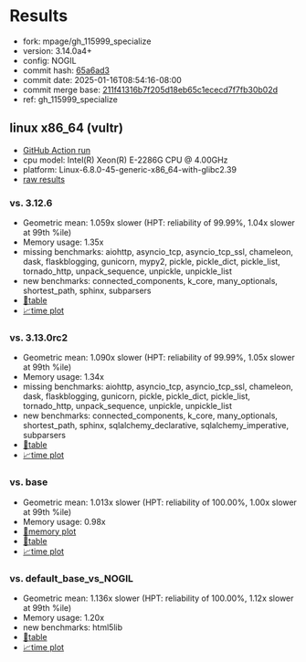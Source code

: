 # Results

- fork: mpage/gh_115999_specialize
- version: 3.14.0a4+
- config: NOGIL
- commit hash: [65a6ad3](https://github.com/mpage/cpython/commit/65a6ad3)
- commit date: 2025-01-16T08:54:16-08:00
- commit merge base: [211f41316b7f205d18eb65c1ececd7f7fb30b02d](https://github.com/python/cpython/commit/211f41316b7f205d18eb65c1ececd7f7fb30b02d)
- ref: gh_115999_specialize

## linux x86_64 (vultr)

- [GitHub Action run](https://github.com/facebookexperimental/free-threading-benchmarking/actions/runs/12813759583)
- cpu model: Intel(R) Xeon(R) E-2286G CPU @ 4.00GHz
- platform: Linux-6.8.0-45-generic-x86_64-with-glibc2.39
- [raw results](bm-20250116-vultr-x86_64-mpage-gh_115999_specialize-3.14.0a4%2B-65a6ad3.json)

### vs. 3.12.6

- Geometric mean: 1.059x slower (HPT: reliability of 99.99%, 1.04x slower at 99th %ile)
- Memory usage: 1.35x
- missing benchmarks: aiohttp, asyncio_tcp, asyncio_tcp_ssl, chameleon, dask, flaskblogging, gunicorn, mypy2, pickle, pickle_dict, pickle_list, tornado_http, unpack_sequence, unpickle, unpickle_list
- new benchmarks: connected_components, k_core, many_optionals, shortest_path, sphinx, subparsers
- [📄table](bm-20250116-vultr-x86_64-mpage-gh_115999_specialize-3.14.0a4%2B-65a6ad3-vs-3.12.6.md)
- [📈time plot](bm-20250116-vultr-x86_64-mpage-gh_115999_specialize-3.14.0a4%2B-65a6ad3-vs-3.12.6.svg)

### vs. 3.13.0rc2

- Geometric mean: 1.090x slower (HPT: reliability of 99.99%, 1.05x slower at 99th %ile)
- Memory usage: 1.34x
- missing benchmarks: aiohttp, asyncio_tcp, asyncio_tcp_ssl, chameleon, dask, flaskblogging, gunicorn, pickle, pickle_dict, pickle_list, tornado_http, unpack_sequence, unpickle, unpickle_list
- new benchmarks: connected_components, k_core, many_optionals, shortest_path, sphinx, sqlalchemy_declarative, sqlalchemy_imperative, subparsers
- [📄table](bm-20250116-vultr-x86_64-mpage-gh_115999_specialize-3.14.0a4%2B-65a6ad3-vs-3.13.0rc2.md)
- [📈time plot](bm-20250116-vultr-x86_64-mpage-gh_115999_specialize-3.14.0a4%2B-65a6ad3-vs-3.13.0rc2.svg)

### vs. base

- Geometric mean: 1.013x slower (HPT: reliability of 100.00%, 1.00x slower at 99th %ile)
- Memory usage: 0.98x
- [🧠memory plot](bm-20250116-vultr-x86_64-mpage-gh_115999_specialize-3.14.0a4%2B-65a6ad3-vs-base-mem.svg)
- [📄table](bm-20250116-vultr-x86_64-mpage-gh_115999_specialize-3.14.0a4%2B-65a6ad3-vs-base.md)
- [📈time plot](bm-20250116-vultr-x86_64-mpage-gh_115999_specialize-3.14.0a4%2B-65a6ad3-vs-base.svg)

### vs. default_base_vs_NOGIL

- Geometric mean: 1.136x slower (HPT: reliability of 100.00%, 1.12x slower at 99th %ile)
- Memory usage: 1.20x
- new benchmarks: html5lib
- [📄table](bm-20250116-vultr-x86_64-mpage-gh_115999_specialize-3.14.0a4%2B-65a6ad3-vs-default_base_vs_NOGIL.md)
- [📈time plot](bm-20250116-vultr-x86_64-mpage-gh_115999_specialize-3.14.0a4%2B-65a6ad3-vs-default_base_vs_NOGIL.svg)

